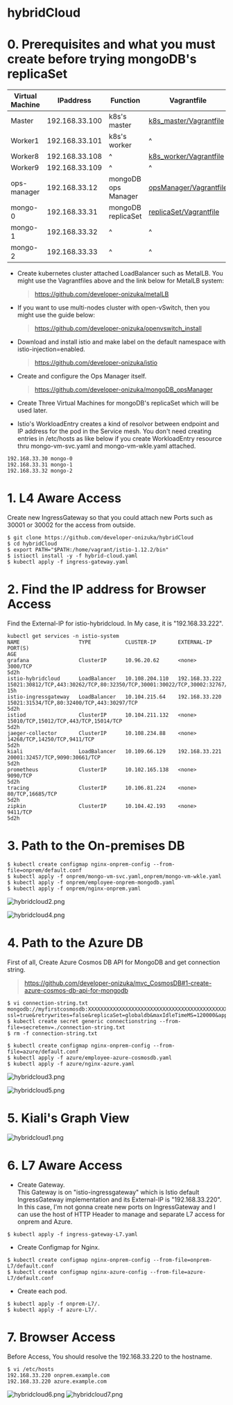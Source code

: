 # hybridCloud


# 0. Prerequisites and what you must create before trying mongoDB's replicaSet

| Virtual Machine | IPaddress | Function | Vagrantfile |
| --- | --- | --- | --- |
| Master | 192.168.33.100 | k8s's master | [k8s_master/Vagrantfile](https://github.com/developer-onizuka/mongoDB_replicaSet/blob/main/k8s_master/Vagrantfile) |
| Worker1 | 192.168.33.101 | k8s's worker | ^ |
| Worker8 | 192.168.33.108 | ^ | [k8s_worker/Vagrantfile](https://github.com/developer-onizuka/mongoDB_replicaSet/blob/main/k8s_worker/Vagrantfile) |
| Worker9 | 192.168.33.109 | ^ | ^ |
| ops-manager | 192.168.33.12 | mongoDB ops Manager | [opsManager/Vagrantfile](https://github.com/developer-onizuka/mongoDB_replicaSet/blob/main/opsManager/Vagrantfile) |
| mongo-0 | 192.168.33.31 | mongoDB replicaSet | [replicaSet/Vagrantfile](https://github.com/developer-onizuka/mongoDB_replicaSet/blob/main/replicaSet/Vagrantfile) |
| mongo-1 | 192.168.33.32 | ^ | ^ |
| mongo-2 | 192.168.33.33 | ^ | ^ |

- Create kubernetes cluster attached LoadBalancer such as MetalLB. You might use the Vagrantfiles above and the link below for MetalLB system:
  > https://github.com/developer-onizuka/metalLB

- If you want to use multi-nodes cluster with open-vSwitch, then you might use the guide below:
  > https://github.com/developer-onizuka/openvswitch_install

- Download and install istio and make label on the default namespace with istio-injection=enabled.
  > https://github.com/developer-onizuka/istio

- Create and configure the Ops Manager itself. 
  > https://github.com/developer-onizuka/mongoDB_opsManager

- Create Three Virtual Machines for mongoDB's replicaSet which will be used later. 

- Istio's WorkloadEntry creates a kind of resolvor between endpoint and IP address for the pod in the Service mesh. You don't need creating entries in /etc/hosts as like below if you create WorkloadEntry resource thru mongo-vm-svc.yaml and mongo-vm-wkle.yaml attached.
```
192.168.33.30 mongo-0
192.168.33.31 mongo-1
192.168.33.32 mongo-2
```

# 1. L4 Aware Access
Create new IngressGateway so that you could attach new Ports such as 30001 or 30002 for the access from outside.
```
$ git clone https://github.com/developer-onizuka/hybridCloud
$ cd hybridCloud
$ export PATH="$PATH:/home/vagrant/istio-1.12.2/bin"
$ istioctl install -y -f hybrid-cloud.yaml
$ kubectl apply -f ingress-gateway.yaml
```

# 2. Find the IP address for Browser Access

Find the External-IP for istio-hybridcloud. In My case, it is "192.168.33.222".
```
kubectl get services -n istio-system 
NAME                   TYPE           CLUSTER-IP       EXTERNAL-IP      PORT(S)                                                                      AGE
grafana                ClusterIP      10.96.20.62      <none>           3000/TCP                                                                     5d2h
istio-hybridcloud      LoadBalancer   10.108.204.110   192.168.33.222   15021:30812/TCP,443:30262/TCP,80:32350/TCP,30001:30022/TCP,30002:32767/TCP   15h
istio-ingressgateway   LoadBalancer   10.104.215.64    192.168.33.220   15021:31534/TCP,80:32400/TCP,443:30297/TCP                                   5d2h
istiod                 ClusterIP      10.104.211.132   <none>           15010/TCP,15012/TCP,443/TCP,15014/TCP                                        5d2h
jaeger-collector       ClusterIP      10.108.234.88    <none>           14268/TCP,14250/TCP,9411/TCP                                                 5d2h
kiali                  LoadBalancer   10.109.66.129    192.168.33.221   20001:32457/TCP,9090:30661/TCP                                               5d2h
prometheus             ClusterIP      10.102.165.138   <none>           9090/TCP                                                                     5d2h
tracing                ClusterIP      10.106.81.224    <none>           80/TCP,16685/TCP                                                             5d2h
zipkin                 ClusterIP      10.104.42.193    <none>           9411/TCP                                                                     5d2h
```

# 3. Path to the On-premises DB

```
$ kubectl create configmap nginx-onprem-config --from-file=onprem/default.conf
$ kubectl apply -f onprem/mongo-vm-svc.yaml,onprem/mongo-vm-wkle.yaml
$ kubectl apply -f onprem/employee-onprem-mongodb.yaml
$ kubectl apply -f onprem/nginx-onprem.yaml
```
![hybridcloud2.png](https://github.com/developer-onizuka/hybridCloud/blob/main/hybridcloud2.png)

![hybridcloud4.png](https://github.com/developer-onizuka/hybridCloud/blob/main/hybridcloud4.png)


# 4. Path to the Azure DB
First of all, Create Azure Cosmos DB API for MongoDB and get connection string.
> https://github.com/developer-onizuka/mvc_CosmosDB#1-create-azure-cosmos-db-api-for-mongodb

```
$ vi connection-string.txt 
mongodb://myfirstcosmosdb:XXXXXXXXXXXXXXXXXXXXXXXXXXXXXXXXXXXXXXXXXXXXXXXXXXXXXXXXXXXXXXXXXXXXXXXXXXXXXXXXXXXXXX==@myfirstcosmosdb.mongo.cosmos.azure.com:10255/?ssl=true&retrywrites=false&replicaSet=globaldb&maxIdleTimeMS=120000&appName=@myfirstcosmosdb@
$ kubectl create secret generic connectionstring --from-file=secretenv=./connection-string.txt
$ rm -f connection-string.txt
```
```
$ kubectl create configmap nginx-onprem-config --from-file=azure/default.conf
$ kubectl apply -f azure/employee-azure-cosmosdb.yaml
$ kubectl apply -f azure/nginx-azure.yaml
```

![hybridcloud3.png](https://github.com/developer-onizuka/hybridCloud/blob/main/hybridcloud3.png)

![hybridcloud5.png](https://github.com/developer-onizuka/hybridCloud/blob/main/hybridcloud5.png)

# 5. Kiali's Graph View
![hybridcloud1.png](https://github.com/developer-onizuka/hybridCloud/blob/main/hybridcloud1.png)


# 6. L7 Aware Access
- Create Gateway.<br>
This Gateway is on "istio-ingressgateway" which is Istio default IngressGateway implementation and its External-IP is "192.168.33.220".<br>
In this case, I'm not gonna create new ports on IngressGateway and I can use the host of HTTP Header to manage and separate L7 access for onprem and Azure.
```
$ kubectl apply -f ingress-gateway-L7.yaml
```

- Create Configmap for Nginx.
```
$ kubectl create configmap nginx-onprem-config --from-file=onprem-L7/default.conf
$ kubectl create configmap nginx-azure-config --from-file=azure-L7/default.conf
```

- Create each pod.
```
$ kubectl apply -f onprem-L7/.
$ kubectl apply -f azure-L7/.
```

# 7. Browser Access
Before Access, You should resolve the 192.168.33.220 to the hostname.
```
$ vi /etc/hosts
192.168.33.220 onprem.example.com
192.168.33.220 azure.example.com
```

![hybridcloud6.png](https://github.com/developer-onizuka/hybridCloud/blob/main/hybridcloud6.png)
![hybridcloud7.png](https://github.com/developer-onizuka/hybridCloud/blob/main/hybridcloud7.png)
